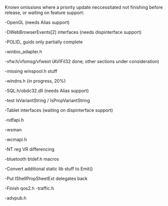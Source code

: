 Known omissions where a priority update neccessitated not finishing 
before release, or waiting on feature support:

-OpenGL (needs Alias support)

-DWebBrowserEvents[2] interfaces (needs dispinterface support)

-POLID_ guids only partially complete

-winbio_adapter.h
 
-vfw.h/vfsmsg/vfwext (AVIFil32 done; other sections under consideration)

-missing winspool.h stuff

-windns.h (in progress, 20%)

-SQL.h/obdc32.dll (needs Alias support)

-test IsVariantString / IsPropVariantString

-Tablet interfaces (waiting on dispinterface support)

-ndfapi.h

-wsman

-wcmapi.h

-NT reg VR differencing

-bluetooth btdef.h macros

-Convert additional static lib stuff to Emit()

-Put IShellPropSheetExt delegates back

-Finish qos2.h
-traffic.h

-advpub.h